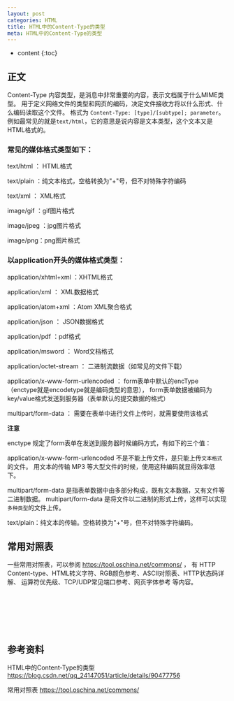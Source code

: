 ```yaml
---
layout: post
categories: HTML
title: HTML中的Content-Type的类型
meta: HTML中的Content-Type的类型
---
```

* content
{:toc}

## 正文

Content-Type 内容类型，是消息中非常重要的内容，表示文档属于什么MIME类型。
用于定义网络文件的类型和网页的编码，决定文件接收方将以什么形式、什么编码读取这个文件。
格式为 `Content-Type: [type]/[subtype]; parameter`。
例如最常见的就是`text/html`，它的意思是说内容是文本类型，这个文本又是HTML格式的。

### 常见的媒体格式类型如下：

text/html ： HTML格式

text/plain ：纯文本格式，空格转换为"+"号，但不对特殊字符编码

text/xml ： XML格式

image/gif ：gif图片格式

image/jpeg ：jpg图片格式

image/png：png图片格式

### 以application开头的媒体格式类型：

application/xhtml+xml ：XHTML格式

application/xml ： XML数据格式

application/atom+xml ：Atom XML聚合格式

application/json ： JSON数据格式

application/pdf ：pdf格式

application/msword ： Word文档格式

application/octet-stream ： 二进制流数据（如常见的文件下载）

application/x-www-form-urlencoded ： form表单中默认的encType（enctype就是encodetype就是编码类型的意思），
form表单数据被编码为key/value格式发送到服务器（表单默认的提交数据的格式）

multipart/form-data ： 需要在表单中进行文件上传时，就需要使用该格式

**注意**

enctype 规定了form表单在发送到服务器时候编码方式，有如下的三个值：

application/x-www-form-urlencoded 不是不能上传文件，是只能上传`文本格式`的文件。
用文本的传输 MP3 等大型文件的时候，使用这种编码就显得效率低下。

multipart/form-data 是指表单数据中由多部分构成，既有文本数据，又有文件等二进制数据。
multipart/form-data 是将文件以二进制的形式上传，这样可以实现`多种类型`的文件上传。

text/plain：纯文本的传输。空格转换为"+"号，但不对特殊字符编码。

## 常用对照表

一些常用对照表，可以参阅 <https://tool.oschina.net/commons/> ，
有 HTTP Content-type、HTML转义字符、RGB颜色参考、ASCII对照表、HTTP状态码详解、
运算符优先级、TCP/UDP常见端口参考、网页字体参考 等内容。




<br/><br/><br/><br/><br/>
## 参考资料 

HTML中的Content-Type的类型 <https://blog.csdn.net/qq_24147051/article/details/90477756>

常用对照表 <https://tool.oschina.net/commons/>
